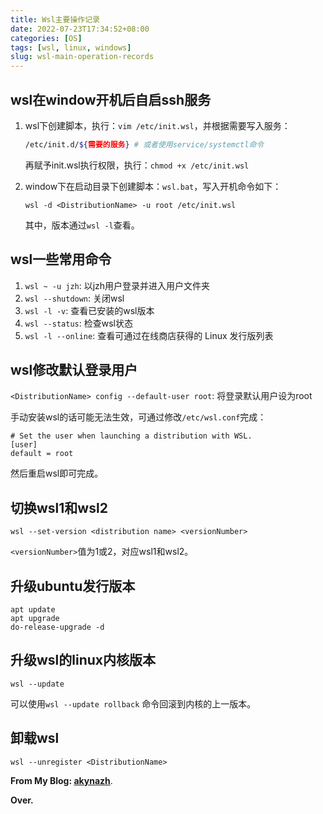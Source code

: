 ```yaml
---
title: Wsl主要操作记录
date: 2022-07-23T17:34:52+08:00
categories: [OS]
tags: [wsl, linux, windows]
slug: wsl-main-operation-records
---
```


## wsl在window开机后自启ssh服务

1. wsl下创建脚本，执行：`vim /etc/init.wsl`，并根据需要写入服务：
   ```sh
   /etc/init.d/${需要的服务} # 或者使用service/systemctl命令
   ```
   再赋予init.wsl执行权限，执行：`chmod +x /etc/init.wsl`

2. window下在启动目录下创建脚本：`wsl.bat`，写入开机命令如下：
   ```
   wsl -d <DistributionName> -u root /etc/init.wsl
   ```
   其中，版本通过`wsl -l`查看。

## wsl一些常用命令

1. `wsl ~ -u jzh`: 以jzh用户登录并进入用户文件夹
2. `wsl --shutdown`: 关闭wsl
3. `wsl -l -v`: 查看已安装的wsl版本
4. `wsl --status`: 检查wsl状态
5. `wsl -l --online`: 查看可通过在线商店获得的 Linux 发行版列表

## wsl修改默认登录用户

`<DistributionName> config --default-user root`: 将登录默认用户设为root

手动安装wsl的话可能无法生效，可通过修改`/etc/wsl.conf`完成：

```
# Set the user when launching a distribution with WSL.
[user]
default = root
```

然后重启wsl即可完成。

## 切换wsl1和wsl2

```
wsl --set-version <distribution name> <versionNumber>
```

`<versionNumber>`值为1或2，对应wsl1和wsl2。

## 升级ubuntu发行版本

```
apt update
apt upgrade
do-release-upgrade -d
```

## 升级wsl的linux内核版本

```
wsl --update
```
可以使用`wsl --update rollback` 命令回滚到内核的上一版本。

## 卸载wsl

```
wsl --unregister <DistributionName>
``` 

**From My Blog: [akynazh](https://akynazh.site)**.

**Over.**